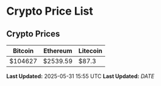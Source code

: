 # Crypto Price List

## Crypto Prices
| Bitcoin | Ethereum | Litecoin |
| ------- | -------- | -------- |
| $104627 | $2539.59 | $87.3 |
**Last Updated:** 2025-05-31 15:55 UTC
**Last Updated:** $DATE$
